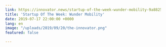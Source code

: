 ```yaml
---
link: https://innovator.news/startup-of-the-week-wunder-mobility-9a8825eb5863
title: 'Startup Of The Week: Wunder Mobility'
date: 2019-07-17 22:00:00 +0000
lang: en
image: "/uploads/2019/09/20/the-innovator.png"
featured: false

---
```

